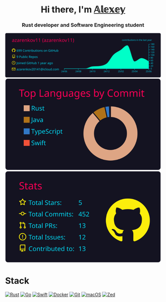 <h1 align="center">Hi there, I'm <a href="https://github.com/azarenkov11" target="_blank">𝔸𝕝𝕖𝕩𝕖𝕪</a> 
<h3 align="center">Rust developer and Software Engineering student</h3>

<p align="center">
  <img src="https://raw.githubusercontent.com/Azarenkov/Azarenkov/main/profile-summary-card-output/2077/0-profile-details.svg" />
  <img src="https://raw.githubusercontent.com/Azarenkov/Azarenkov/main/profile-summary-card-output/2077/2-most-commit-language.svg" />
  <img src="https://raw.githubusercontent.com/Azarenkov/Azarenkov/main/profile-summary-card-output/2077/3-stats.svg" />
</p>

# Stack
[![Rust](https://img.shields.io/badge/Rust-%23000000.svg?e&logo=rust&logoColor=blue)](#)
[![Go](https://img.shields.io/badge/Go-%2300ADD8.svg?&logo=go&logoColor=white)](#)
[![Swift](https://img.shields.io/badge/Swift-F54A2A?logo=swift&logoColor=white)](#)
[![Docker](https://img.shields.io/badge/Docker-2496ED?logo=docker&logoColor=fff)](#)
[![Git](https://img.shields.io/badge/Git-F05032?logo=git&logoColor=fff)](#)
[![macOS](https://img.shields.io/badge/macOS-000000?logo=apple&logoColor=F0F0F0)](#)
[![Zed](https://img.shields.io/badge/Zed-white?logo=zedindustries&logoColor=084CCF)](#)
